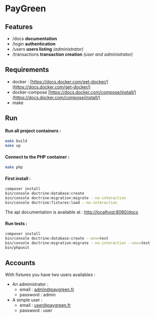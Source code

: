 # PayGreen

## Features
- /docs **documentation**
- /login **authentication**
- /users **users listing** *(administrator)*
- /transactions **transaction creation** *(user and administrator)*


## Requirements

- docker : [https://docs.docker.com/get-docker/](https://docs.docker.com/get-docker/)
- docker-compose [https://docs.docker.com/compose/install/](https://docs.docker.com/compose/install/)
- make

## Run

#### Run all project containers :
```bash
make build
make up
```

#### Connect to the PHP container :

```bash
make php
```

#### First install :
```bash
composer install
bin/console doctrine:database:create
bin/console doctrine:migration:migrate --no-interaction
bin/console doctrine:fixtures:load --no-interaction
```
The api documentation is available at : [http://localhost:8080/docs](http://localhost:8080/docs)

#### Run tests :

```bash
composer install
bin/console doctrine:database:create --env=test
bin/console doctrine:migration:migrate --no-interaction --env=test
bin/phpunit
```

## Accounts
With fixtures you have two users availables :
- An administrator :
  - email : admin@paygreen.fr
  - password : admin
- A simple user :
  - email : user@paygreen.fr
  - password : user
